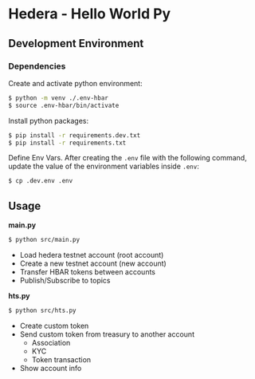 # Hedera - Hello World Py

## Development Environment

### Dependencies

Create and activate python environment:

```bash
$ python -m venv ./.env-hbar
$ source .env-hbar/bin/activate
```

Install python packages:

```bash
$ pip install -r requirements.dev.txt
$ pip install -r requirements.txt
```

Define Env Vars. After creating the `.env` file with the following command,
update the value of the environment variables inside `.env`:

```bash
$ cp .dev.env .env
```

## Usage

**main.py**

```bash
$ python src/main.py
```

- Load hedera testnet account (root account)
- Create a new testnet account (new account)
- Transfer HBAR tokens between accounts
- Publish/Subscribe to topics

**hts.py**

```bash
$ python src/hts.py
```

- Create custom token
- Send custom token from treasury to another account
  - Association
  - KYC
  - Token transaction
- Show account info

